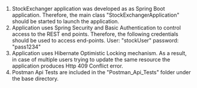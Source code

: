 1. StockExchanger application was developed as as Spring Boot application. Therefore, the main class "StockExchangerApplication" should be started to launch the application.
2. Application uses Spring Security and Basic Authentication to control access to the REST end points. Therefore, the following credentials should be used to access end-points.
   User: "stockUser" password: "pass1234"
3. Application uses Hibernate Optimistic Locking mechanism. As a result, in case of multiple users trying to update the same resource the application produces Http 409 Conflict error.
4. Postman Api Tests are included in the "Postman_Api_Tests"  folder under the base directory.
